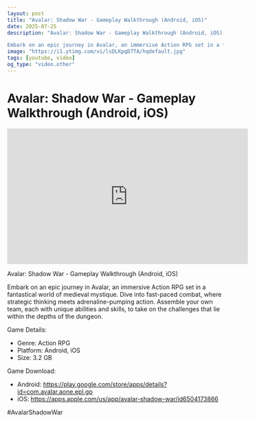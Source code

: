 ```yaml
---
layout: post
title: "Avalar: Shadow War - Gameplay Walkthrough (Android, iOS)"
date: 2025-07-25
description: "Avalar: Shadow War - Gameplay Walkthrough (Android, iOS)

Embark on an epic journey in Avalar, an immersive Action RPG set in a fantastical world of med..."
image: "https://i1.ytimg.com/vi/lsDLKpqD7TA/hqdefault.jpg"
tags: [youtube, video]
og_type: "video.other"
---
```


<script type="application/ld+json">
{
  "@context": "http://schema.org",
  "@type": "VideoObject",
  "name": "Avalar: Shadow War - Gameplay Walkthrough (Android, iOS)",
  "description": "Avalar: Shadow War - Gameplay Walkthrough (Android, iOS)\n\nEmbark on an epic journey in Avalar, an immersive Action RPG set in a fantastical world of medieval mystique. Dive into fast-paced combat, where strategic thinking meets adrenaline-pumping action. Assemble your own team, each with unique abilities and skills, to take on the challenges that lie within the depths of the dungeon.\n\nGame Details:\n\n- Genre: Action RPG\n- Platform: Android, iOS\n- Size: 3.2 GB\n\nGame Download:\n\n- Android: https://play.google.com/store/apps/details?id=com.avalar.aone.epl.gp\n- iOS: https://apps.apple.com/us/app/avalar-shadow-war/id6504173866\n\n#AvalarShadowWar",
  "thumbnailUrl": "https://i1.ytimg.com/vi/lsDLKpqD7TA/hqdefault.jpg",
  "uploadDate": "2025-07-25T15:01:24",
  "embedUrl": "https://www.youtube.com/embed/lsDLKpqD7TA",
  "publisher": {
    "@type": "Person",
    "name": "Celo Zaga"
  },
  "mainEntityOfPage": {
    "@type": "WebPage",
    "@id": "https://celozaga.github.io/2025/07/25/avalar:-shadow-war---gameplay-walkthrough-(android,-ios)-lsDLKpqD7TA.html"
  },
  "duration": "PT0M0S"
}
</script>

<script type="application/ld+json">
{
  "@context": "http://schema.org",
  "@type": "BlogPosting",
  "headline": "Avalar: Shadow War - Gameplay Walkthrough (Android, iOS)",
  "image": "https://i1.ytimg.com/vi/lsDLKpqD7TA/hqdefault.jpg",
  "publisher": {
    "@type": "Person",
    "name": "Celo Zaga"
  },
  "url": "https://celozaga.github.io/2025/07/25/avalar:-shadow-war---gameplay-walkthrough-(android,-ios)-lsDLKpqD7TA.html",
  "datePublished": "2025-07-25T15:01:24",
  "dateCreated": "2025-07-25T15:01:24",
  "dateModified": "2025-07-25T15:01:24",
  "description": "Avalar: Shadow War - Gameplay Walkthrough (Android, iOS)\n\nEmbark on an epic journey in Avalar, an immersive Action RPG set in a fantastical world of med...",
  "author": {
    "@type": "Person",
    "name": "Celo Zaga"
  },
  "mainEntityOfPage": {
    "@type": "WebPage",
    "@id": "https://celozaga.github.io/2025/07/25/avalar:-shadow-war---gameplay-walkthrough-(android,-ios)-lsDLKpqD7TA.html"
  }
}
</script>

<h1 class="youtube-post-title">Avalar: Shadow War - Gameplay Walkthrough (Android, iOS)</h1>

<iframe width="560" height="315" src="https://www.youtube.com/embed/lsDLKpqD7TA" class="youtube-post-embed" frameborder="0" allowfullscreen></iframe>

<p class="youtube-post-description">Avalar: Shadow War - Gameplay Walkthrough (Android, iOS)

Embark on an epic journey in Avalar, an immersive Action RPG set in a fantastical world of medieval mystique. Dive into fast-paced combat, where strategic thinking meets adrenaline-pumping action. Assemble your own team, each with unique abilities and skills, to take on the challenges that lie within the depths of the dungeon.

Game Details:

- Genre: Action RPG
- Platform: Android, iOS
- Size: 3.2 GB

Game Download:

- Android: https://play.google.com/store/apps/details?id=com.avalar.aone.epl.gp
- iOS: https://apps.apple.com/us/app/avalar-shadow-war/id6504173866

#AvalarShadowWar</p>
